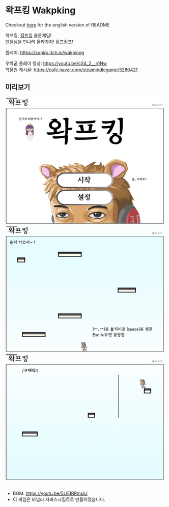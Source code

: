 # 왁프킹 Wakpking

Checkout [here](https://github.com/Sopiro/Wakpking/blob/master/README-en.md) for the english version of README

왁프킹, [점프킹](https://namu.wiki/w/Jump%20King?from=%EC%A0%90%ED%94%84%ED%82%B9) 클론게임!  
엔젤님을 만나러 올라가자! 점프점프!


플레이: https://sopiro.itch.io/wakpking

우왁굳 플레이 영상: https://youtu.be/cS4_2__n1Nw  
왁물원 게시글: https://cafe.naver.com/steamindiegame/3280421  

## 미리보기

<img src=".github/img1.gif" width="500" height="400" />

<img src=".github/img2.gif" width="500" height="400" />

<img src=".github/img3.gif" width="500" height="400" />

## 
- BGM: https://youtu.be/5LIEIRRmsiU  
- 이 게임은 바닐라 자바스크립트로 만들어졌습니다.  
